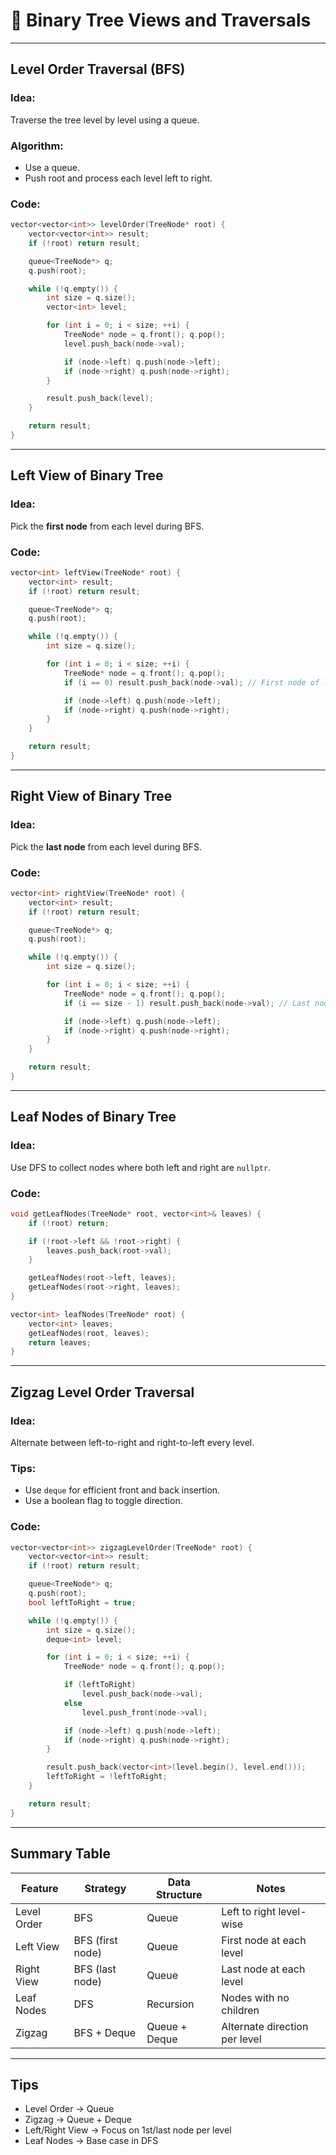 # 🌳 Binary Tree Views and Traversals 

---

## Level Order Traversal (BFS)

### Idea:
Traverse the tree level by level using a queue.

### Algorithm:
- Use a queue.
- Push root and process each level left to right.

### Code:

```cpp
vector<vector<int>> levelOrder(TreeNode* root) {
    vector<vector<int>> result;
    if (!root) return result;

    queue<TreeNode*> q;
    q.push(root);

    while (!q.empty()) {
        int size = q.size();
        vector<int> level;

        for (int i = 0; i < size; ++i) {
            TreeNode* node = q.front(); q.pop();
            level.push_back(node->val);

            if (node->left) q.push(node->left);
            if (node->right) q.push(node->right);
        }

        result.push_back(level);
    }

    return result;
}
```

---

## Left View of Binary Tree

### Idea:
Pick the **first node** from each level during BFS.

### Code:

```cpp
vector<int> leftView(TreeNode* root) {
    vector<int> result;
    if (!root) return result;

    queue<TreeNode*> q;
    q.push(root);

    while (!q.empty()) {
        int size = q.size();

        for (int i = 0; i < size; ++i) {
            TreeNode* node = q.front(); q.pop();
            if (i == 0) result.push_back(node->val); // First node of level

            if (node->left) q.push(node->left);
            if (node->right) q.push(node->right);
        }
    }

    return result;
}
```

---

## Right View of Binary Tree

### Idea:
Pick the **last node** from each level during BFS.

### Code:

```cpp
vector<int> rightView(TreeNode* root) {
    vector<int> result;
    if (!root) return result;

    queue<TreeNode*> q;
    q.push(root);

    while (!q.empty()) {
        int size = q.size();

        for (int i = 0; i < size; ++i) {
            TreeNode* node = q.front(); q.pop();
            if (i == size - 1) result.push_back(node->val); // Last node of level

            if (node->left) q.push(node->left);
            if (node->right) q.push(node->right);
        }
    }

    return result;
}
```

---

## Leaf Nodes of Binary Tree

### Idea:
Use DFS to collect nodes where both left and right are `nullptr`.

### Code:

```cpp
void getLeafNodes(TreeNode* root, vector<int>& leaves) {
    if (!root) return;

    if (!root->left && !root->right) {
        leaves.push_back(root->val);
    }

    getLeafNodes(root->left, leaves);
    getLeafNodes(root->right, leaves);
}

vector<int> leafNodes(TreeNode* root) {
    vector<int> leaves;
    getLeafNodes(root, leaves);
    return leaves;
}
```

---

## Zigzag Level Order Traversal

### Idea:
Alternate between left-to-right and right-to-left every level.

### Tips:
- Use `deque` for efficient front and back insertion.
- Use a boolean flag to toggle direction.

### Code:

```cpp
vector<vector<int>> zigzagLevelOrder(TreeNode* root) {
    vector<vector<int>> result;
    if (!root) return result;

    queue<TreeNode*> q;
    q.push(root);
    bool leftToRight = true;

    while (!q.empty()) {
        int size = q.size();
        deque<int> level;

        for (int i = 0; i < size; ++i) {
            TreeNode* node = q.front(); q.pop();

            if (leftToRight)
                level.push_back(node->val);
            else
                level.push_front(node->val);

            if (node->left) q.push(node->left);
            if (node->right) q.push(node->right);
        }

        result.push_back(vector<int>(level.begin(), level.end()));
        leftToRight = !leftToRight;
    }

    return result;
}
```

---

## Summary Table

| Feature         | Strategy         | Data Structure | Notes                          |
|-----------------|------------------|----------------|--------------------------------|
| Level Order     | BFS              | Queue          | Left to right level-wise       |
| Left View       | BFS (first node) | Queue          | First node at each level       |
| Right View      | BFS (last node)  | Queue          | Last node at each level        |
| Leaf Nodes      | DFS              | Recursion      | Nodes with no children         |
| Zigzag          | BFS + Deque      | Queue + Deque  | Alternate direction per level  |

---

## Tips

- Level Order → Queue
- Zigzag → Queue + Deque
- Left/Right View → Focus on 1st/last node per level
- Leaf Nodes → Base case in DFS